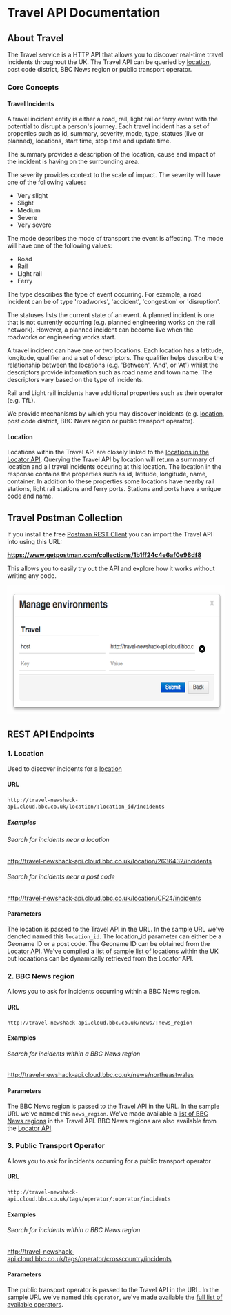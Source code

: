 #  Travel API Documentation

## About Travel

The Travel service is a HTTP API that allows you to discover real-time travel incidents throughout the UK.  The Travel API can be queried by [location](./Locator.html#locations), post code district, BBC News region or public transport operator.

### Core Concepts
#### Travel Incidents

A travel incident entity is either a road, rail, light rail or ferry event with the potential to disrupt a person's journey.  Each travel incident has a set of properties such as id, summary, severity, mode, type, statues (live or planned), locations, start time, stop time and update time.

The summary provides a description of the location, cause and impact of the incident is having on the surrounding area.

The severity provides context to the scale of impact.  The severity will have one of the following values:

* Very slight
* Slight
* Medium
* Severe
* Very severe

The mode describes the mode of transport the event is affecting.  The mode will have one of the following values:

* Road
* Rail
* Light rail
* Ferry

The type describes the type of event occurring.  For example, a road incident can be of type 'roadworks', 'accident', 'congestion' or 'disruption'.

The statuses lists the current state of an event.  A planned incident is one that is not currently occurring (e.g. planned engineering works on the rail network).  However, a planned incident can become live when the roadworks or engineering works start.

A travel incident can have one or two locations.  Each location has a latitude, longitude, qualifier and a set of descriptors.  The qualifier helps describe the relationship between the locations (e.g. 'Between', 'And', or 'At') whilst the descriptors provide information such as road name and town name.  The descriptors vary based on the type of incidents.

Rail and Light rail incidents have additional properties such as their operator (e.g. TfL).

We provide mechanisms by which you may discover incidents (e.g. [location](./Locator.html#locations), post code district, BBC News region or public transport operator).

#### Location

Locations within the Travel API are closely linked to the [locations in the Locator API](./Locator.html#locations).  Querying the Travel API by location will return a summary of location and all travel incidents occuring at this location.  The location in the response contains the properties such as id, latitude, longitude, name, container.  In addition to these properties some locations have nearby rail stations, light rail stations and ferry ports.  Stations and ports have a unique code and name.

## Travel Postman Collection

If you install the free [Postman REST Client](https://www.getpostman.com) you can import the Travel API into using this URL:

**https://www.getpostman.com/collections/1b1ff24c4e6af0e98df8**

This allows you to easily try out the API and explore how it works without writing any code.

<!--#You will need to configure an "Environment" within Postman to be able to make calls. You will need to set a host parameter with value http://travel-newshack-api.cloud.bbc.co.uk/ and an apikey.-->

<img src=" ./img/travel-postman.png" height="300" />

## REST API Endpoints

### 1. Location

Used to discover incidents for a [location](./Locator.html#locations)

#### URL

```
http://travel-newshack-api.cloud.bbc.co.uk/location/:location_id/incidents
```

##### Examples

###### Search for incidents near a location

http://travel-newshack-api.cloud.bbc.co.uk/location/2636432/incidents

###### Search for incidents near a post code

http://travel-newshack-api.cloud.bbc.co.uk/location/CF24/incidents

#### Parameters

The location is passed to the Travel API in the URL.  In the sample URL we've denoted named this `location_id`.  The location_id parameter can either be a Geoname ID or a post code.  The Geoname ID can be obtained from the [Locator API](./Locator.html).  We've compiled a [list of sample list of locations](./Travel/sample-locations.html) within the UK but locaations can be dynamically retrieved from the Locator API.

### 2. BBC News region

Allows you to ask for incidents occurring within a BBC News region.

#### URL

```
http://travel-newshack-api.cloud.bbc.co.uk/news/:news_region
```

#### Examples

###### Search for incidents within a BBC News region

http://travel-newshack-api.cloud.bbc.co.uk/news/northeastwales

#### Parameters

The BBC News region is passed to the Travel API in the URL.  In the sample URL we've named this `news_region`.  We've made available a [list of  BBC News regions](./Travel/bbc-news-regions.html) in the Travel API.  BBC News regions are also available from the [Locator API](./Locator.html).

### 3. Public Transport Operator

Allows you to ask for incidents occurring for a public transport operator

#### URL

```
http://travel-newshack-api.cloud.bbc.co.uk/tags/operator/:operator/incidents
```

#### Examples

###### Search for incidents within a BBC News region

http://travel-newshack-api.cloud.bbc.co.uk/tags/operator/crosscountry/incidents
#### Parameters

The public transport operator is passed to the Travel API in the URL.  In the sample URL we've named this `operator`, we've made available the [full list of available operators](./Travel/public-transport-operators.html).
